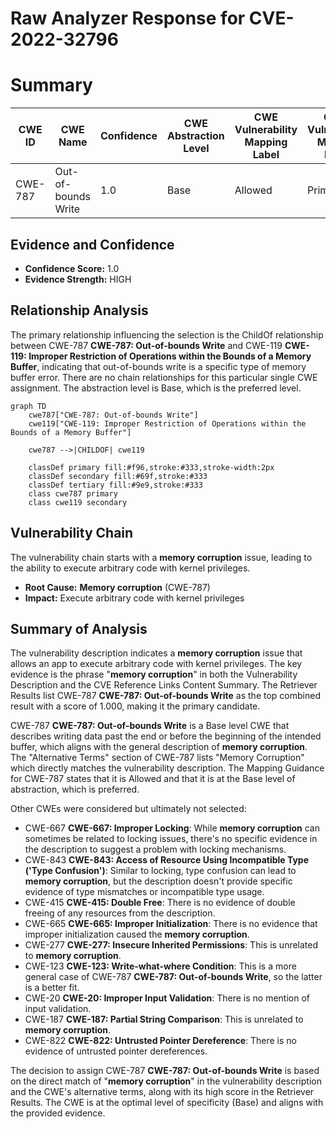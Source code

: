 # Raw Analyzer Response for CVE-2022-32796

# Summary
| CWE ID | CWE Name | Confidence | CWE Abstraction Level | CWE Vulnerability Mapping Label | CWE-Vulnerability Mapping Notes |
|---|---|---|---|---|---|
| CWE-787 | Out-of-bounds Write | 1.0 | Base | Allowed | Primary CWE |

## Evidence and Confidence

*   **Confidence Score:** 1.0
*   **Evidence Strength:** HIGH

## Relationship Analysis
The primary relationship influencing the selection is the ChildOf relationship between CWE-787 **CWE-787: Out-of-bounds Write** and CWE-119 **CWE-119: Improper Restriction of Operations within the Bounds of a Memory Buffer**, indicating that out-of-bounds write is a specific type of memory buffer error. There are no chain relationships for this particular single CWE assignment. The abstraction level is Base, which is the preferred level.

```mermaid
graph TD
    cwe787["CWE-787: Out-of-bounds Write"]
    cwe119["CWE-119: Improper Restriction of Operations within the Bounds of a Memory Buffer"]
    
    cwe787 -->|CHILDOF| cwe119
    
    classDef primary fill:#f96,stroke:#333,stroke-width:2px
    classDef secondary fill:#69f,stroke:#333
    classDef tertiary fill:#9e9,stroke:#333
    class cwe787 primary
    class cwe119 secondary
```

## Vulnerability Chain
The vulnerability chain starts with a **memory corruption** issue, leading to the ability to execute arbitrary code with kernel privileges.
  - **Root Cause:** **Memory corruption** (CWE-787)
  - **Impact:** Execute arbitrary code with kernel privileges

## Summary of Analysis
The vulnerability description indicates a **memory corruption** issue that allows an app to execute arbitrary code with kernel privileges. The key evidence is the phrase "**memory corruption**" in both the Vulnerability Description and the CVE Reference Links Content Summary. The Retriever Results list CWE-787 **CWE-787: Out-of-bounds Write** as the top combined result with a score of 1.000, making it the primary candidate.

CWE-787 **CWE-787: Out-of-bounds Write** is a Base level CWE that describes writing data past the end or before the beginning of the intended buffer, which aligns with the general description of **memory corruption**. The "Alternative Terms" section of CWE-787 lists "Memory Corruption" which directly matches the vulnerability description. The Mapping Guidance for CWE-787 states that it is Allowed and that it is at the Base level of abstraction, which is preferred.

Other CWEs were considered but ultimately not selected:

*   CWE-667 **CWE-667: Improper Locking**: While **memory corruption** can sometimes be related to locking issues, there's no specific evidence in the description to suggest a problem with locking mechanisms.
*   CWE-843 **CWE-843: Access of Resource Using Incompatible Type ('Type Confusion')**: Similar to locking, type confusion can lead to **memory corruption**, but the description doesn't provide specific evidence of type mismatches or incompatible type usage.
*   CWE-415 **CWE-415: Double Free**: There is no evidence of double freeing of any resources from the description.
*   CWE-665 **CWE-665: Improper Initialization**: There is no evidence that improper initialization caused the **memory corruption**.
*   CWE-277 **CWE-277: Insecure Inherited Permissions**: This is unrelated to **memory corruption**.
*   CWE-123 **CWE-123: Write-what-where Condition**: This is a more general case of CWE-787 **CWE-787: Out-of-bounds Write**, so the latter is a better fit.
*   CWE-20 **CWE-20: Improper Input Validation**: There is no mention of input validation.
*   CWE-187 **CWE-187: Partial String Comparison**: This is unrelated to **memory corruption**.
*   CWE-822 **CWE-822: Untrusted Pointer Dereference**: There is no evidence of untrusted pointer dereferences.

The decision to assign CWE-787 **CWE-787: Out-of-bounds Write** is based on the direct match of "**memory corruption**" in the vulnerability description and the CWE's alternative terms, along with its high score in the Retriever Results. The CWE is at the optimal level of specificity (Base) and aligns with the provided evidence.